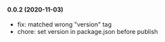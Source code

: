 #### 0.0.2 (2020-11-03)
- fix: matched wrong "version" tag
- chore: set version in package.json before publish
